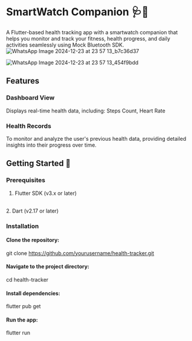 # SmartWatch Companion 🩺📱

A Flutter-based health tracking app with a smartwatch companion that helps you monitor and track your fitness, health progress, and daily activities seamlessly using Mock Bluetooth SDK.
![WhatsApp Image 2024-12-23 at 23 57 13_b7c36d37](https://github.com/user-attachments/assets/d2afa691-d48e-494b-a05c-084f5c8256dd)

![WhatsApp Image 2024-12-23 at 23 57 13_454f9bdd](https://github.com/user-attachments/assets/01ee8ff4-d991-4bd6-9d55-b49e360e5030)



## Features

### Dashboard View
Displays real-time health data, including: Steps Count, Heart Rate

### Health Records

To monitor and analyze the user's previous health data, providing detailed insights into their progress over time.


## Getting Started 🚀
### Prerequisites
1. Flutter SDK (v3.x or later)
<br>
2. Dart (v2.17 or later)

### Installation
 #### Clone the repository:
git clone https://github.com/yourusername/health-tracker.git  

#### Navigate to the project directory:

cd health-tracker  

#### Install dependencies:


flutter pub get  
#### Run the app:

flutter run  



